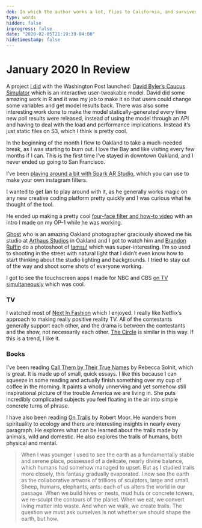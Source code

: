 ```yaml
---
dek: In which the author works a lot, flies to California, and survives the Iowa Caucuses
type: words
hidden: false
inprogress: false
date: "2020-02-05T21:19:39-04:00"
hidetimestamp: false
---
```


# January 2020 In Review

A project [I did](https://twitter.com/databyler/status/1215270810165960704) with the Washington Post launched: [David Byler’s Caucus Simulator](https://twitter.com/databyler/status/1215267551187558402) which is an interactive user-tweakable model. David did some amazing work in R and it was my job to make it so that users could change some variables and get model results back. There was also some interesting work done to make the model statically-generated every time new poll results were released, instead of using the model through an API and having to deal with the load and performance implications. Instead it’s just static files on S3, which I think is pretty cool.

In the beginning of the month I flew to Oakland to take a much-needed break, as I was starting to burn out. I love the Bay and like visiting every few months if I can. This is the first time I’ve stayed in downtown Oakland, and I never ended up going to San Francisco.

I’ve been [playing around a bit with Spark AR Studio](https://twitter.com/mrejfox/status/1211384341185646595), which you can use to make your own instagram filters.

I wanted to get Ian to play around with it, as he generally works magic on any new creative coding platform pretty quickly and I was curious what he thought of the tool.

He ended up making a pretty cool [four-face filter and how-to video](https://www.youtube.com/watch?v=lTA7_y-dZxY&feature=youtu.be) with an intro I made on my OP-1 while he was working.

[Ghost](https://www.instagram.com/54ghosts/?hl=en) who is an amazing Oakland photographer graciously showed me his studio at [Arthaus Studios](https://www.artthausstudios.com/) in Oakland and I got to watch him and [Brandon Ruffin](https://www.instagram.com/ruffdraft/?hl=en) do a photoshoot of [Iamsu!](https://www.instagram.com/p/B7m0ihsglw0/) which was super-interesting. I’m so used to shooting in the street with natural light that I didn’t even know how to start thinking about the studio lighting and backgrounds. I tried to stay out of the way and shoot some shots of everyone working.

I got to see the touchscreen apps I made for NBC and CBS [on TV simultaneously](https://twitter.com/mrejfox/status/1224820807010000901) which was cool.

### TV

I watched most of [Next In Fashion](https://en.wikipedia.org/wiki/Next_In_Fashion) which I enjoyed. I really like Netflix’s approach to making really positive reality TV. All of the contestants generally support each other, and the drama is between the contestants and the show, not necessarily each other. [The Circle](<https://en.wikipedia.org/wiki/The_Circle_(American_TV_series)>) is similar in this way. If this is a trend, I like it.

### Books

I’ve been reading [Call Them by Their True Names](https://www.goodreads.com/book/show/39688744-call-them-by-their-true-names) by Rebecca Solnit, which is great. It is made up of small, quick essays. I like this because I can squeeze in some reading and actually finish something over my cup of coffee in the morning. It paints a wholly unnerving and yet somehow still inspirational picture of the trouble America we are living in. She puts incredibly complicated subjects you feel floating in the air into simple concrete turns of phrase.

I have also been reading [On Trails](https://www.goodreads.com/notes/31038308-on-trails/9273959-ej-fox?ref=abp) by Robert Moor. He wanders from spirituality to ecology and there are interesting insights in nearly every paragraph. He explores what can be learned about the trails made by animals, wild and domestic. He also explores the trails of humans, both physical and mental.

> When I was younger I used to see the earth as a fundamentally stable and serene place, possessed of a delicate, nearly divine balance, which humans had somehow managed to upset. But as I studied trails more closely, this fantasy gradually evaporated. I now see the earth as the collaborative artwork of trillions of sculptors, large and small. Sheep, humans, elephants, ants: each of us alters the world in our passage. When we build hives or nests, mud huts or concrete towers, we re-sculpt the contours of the planet. When we eat, we convert living matter into waste. And when we walk, we create trails. The question we must ask ourselves is not whether we should shape the earth, but how.
